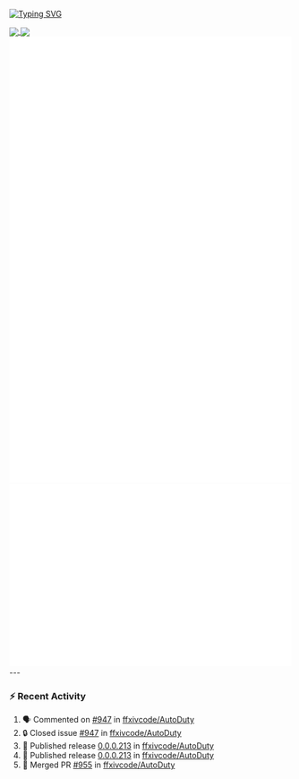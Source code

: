 [![Typing SVG](https://readme-typing-svg.demolab.com?font=Fira+Code&duration=1000&pause=1000&multiline=true&repeat=false&width=435&lines=Simon+Latusek+%7C+Gameplay+Engineer)](https://git.io/typing-svg)

<a href="https://github.com/anuraghazra/github-readme-stats">
  <img height=200 align="center" src="https://github-readme-stats.vercel.app/api?username=erdelf&theme=radical" />
</a>
<a href="https://github.com/anuraghazra/convoychat">
  <img height=200 align="center" src="https://streak-stats.demolab.com?user=erdelf&theme=radical&mode=weekly" />
</a>

<picture>
  <img src="/github-metrics.svg" alt="Metrics">
</picture>

<picture>
  <img src="/github-metrics-achievements.svg" alt="Achievements">
</picture>
---

### :zap: Recent Activity
<!--START_SECTION:activity-->
1. 🗣 Commented on [#947](https://github.com/ffxivcode/AutoDuty/issues/947#issuecomment-2882193475) in [ffxivcode/AutoDuty](https://github.com/ffxivcode/AutoDuty)
2. 🔒 Closed issue [#947](https://github.com/ffxivcode/AutoDuty/issues/947) in [ffxivcode/AutoDuty](https://github.com/ffxivcode/AutoDuty)
3. 🚀 Published release [0.0.0.213](https://github.com/ffxivcode/AutoDuty/releases/tag/0.0.0.213) in [ffxivcode/AutoDuty](https://github.com/ffxivcode/AutoDuty)
4. 🚀 Published release [0.0.0.213](https://github.com/ffxivcode/AutoDuty/releases/tag/0.0.0.213) in [ffxivcode/AutoDuty](https://github.com/ffxivcode/AutoDuty)
5. 🎉 Merged PR [#955](https://github.com/ffxivcode/AutoDuty/pull/955) in [ffxivcode/AutoDuty](https://github.com/ffxivcode/AutoDuty)
<!--END_SECTION:activity-->

<!--
**erdelf/erdelf** is a ✨ _special_ ✨ repository because its `README.md` (this file) appears on your GitHub profile.

Here are some ideas to get you started:

- 🔭 I’m currently working on ...
- 🌱 I’m currently learning ...
- 👯 I’m looking to collaborate on ...
- 🤔 I’m looking for help with ...
- 💬 Ask me about ...
- 📫 How to reach me: ...
- 😄 Pronouns: ...
- ⚡ Fun fact: ...
-->

